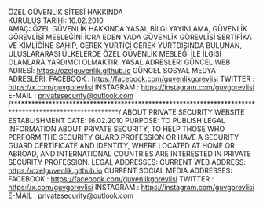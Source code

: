 ÖZEL GÜVENLİK SİTESİ HAKKINDA<br>
KURULUŞ TARİHİ: 16.02.2010<br>
AMAÇ: ÖZEL GÜVENLİK HAKKINDA YASAL BİLGİ YAYINLAMA, GÜVENLİK GÖREVLİSİ MESLEĞİNİ İCRA EDEN YADA GÜVENLİK GÖREVLİSİ SERTİFİKA VE KİMLİĞİNE SAHİP,
GEREK YURTİÇİ GEREK YURTDIŞINDA BULUNAN, ULUSLARARASI ÜLKELERDE ÖZEL GÜVENLİK MESLEĞİ İLE İLGİSİ OLANLARA YARDIMCI OLMAKTIR.
YASAL ADRESLER:
GÜNCEL WEB ADRESİ: https://ozelguvenlik.github.io
GÜNCEL SOSYAL MEDYA ADRESLERİ:
FACEBOOK : https://facebook.com/guvenlikgorevlisi
TWITTER : https://x.com/guvgorevlisi
INSTAGRAM : https://instagram.com/guvgorevlisi
E-MAIL : privatesecurity@outlook.com
/*******************************************************************************************************/
ABOUT PRIVATE SECURITY WEBSITE
ESTABLISHMENT DATE: 16.02.2010
PURPOSE: TO PUBLISH LEGAL INFORMATION ABOUT PRIVATE SECURITY, TO HELP THOSE WHO PERFORM THE SECURITY GUARD PROFESSION OR HAVE A SECURITY GUARD CERTIFICATE AND IDENTITY,
WHERE LOCATED AT HOME OR ABROAD, AND INTERNATIONAL COUNTRIES ARE INTERESTED IN PRIVATE SECURITY PROFESSION.
LEGAL ADDRESSES:
CURRENT WEB ADDRESS: https://ozelguvenlik.github.io
CURRENT SOCIAL MEDIA ADDRESSES:
FACEBOOK : https://facebook.com/guvenlikgorevlisi
TWITTER : https://x.com/guvgorevlisi
INSTAGRAM : https://instagram.com/guvgorevlisi
E-MAIL : privatesecurity@outlook.com
